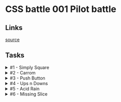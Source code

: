 # CSS battle 001 Pilot battle

## Links
[source](https://cssbattle.dev/battle/1)

## Tasks

<details>
  <summary>#1 - Simply Square</summary>

  [Task](https://cssbattle.dev/play/1)

    <div></div>
    <style>
      div {
        margin: -8px;
        width: 200px;
        height: 200px;
        background: #b5e0ba;
        box-shadow: 0 0 0 200px #5d3a3a;
      }
    </style>

</details>

<details>
  <summary>#2 - Carrom</summary>

  [Task](https://cssbattle.dev/play/2)

    <div></div><div></div><div></div><div></div>
    <style>
      body {
        margin: 0;
        background: #62374e;
      }
      div {
        margin: 50px;
        float: left;
        width: 50px;
        height: 50px;
        background: #fdc57b;
      }
      div:nth-of-type(2n + 1) {
        margin-right: 150px;
      }
    </style>

</details>

<details>
  <summary>#3 - Push Button</summary>

  [Task](https://cssbattle.dev/play/3)

    <div><div>
    <style>
      body {
        margin: 0;
        padding: 75px 50px;
        background: #6592CF;
      }
      div {
        height: 150px;
        background: #243D83;
      }
      div div {
        margin: 0 75px;
        border: solid 50px #243D83;
        box-shadow: 0 0 0 50px #6592CF;
        border-radius: 50%;
        width: 50px;
        height: 50px;
        background: #EEB850;
      }
    </style>

</details>

<details>
  <summary>#4 - Ups n Downs</summary>

  [Task](https://cssbattle.dev/play/4)

    <div></div><div></div><div></div><div></div><div></div><div>
    <style>
      body {
        margin: 0;
        background: #62306D;
        padding: 50px;
      }
      div {
        float: left;
        width: 100px;
        height: 100px;
      }
      div:nth-of-type(2n) {
        background: #F7EC7D;
        border-radius: 50% 50% 0 0;
      }
      div:nth-of-type(2n + 4) {
        transform: rotate(180deg);
      }
    </style>

</details>

<details>
  <summary>#5 - Acid Rain</summary>

  [Task](https://cssbattle.dev/play/5)

    <div></div><div></div><div></div>
    <style>
      body {
        margin: 0;
        background: #0B2429;
        position: relative;
      }
      div {
        position: absolute;
        right: 80px;
        top: 30px;
        width: 120px;
        height: 120px;
        background: #F3AC3C;
        border-radius: 50% 50% 50% 0;
      }
      div + div {
        right: 140px;
        top: 90px;
        transform: rotate(0.5turn);
      }
      div + div + div {
        right: 200px;
        top: 150px;
      }
      div:nth-of-type(2n) {
        background: #998235;
      }
    </style>

</details>

<details>
  <summary>#6 - Missing Slice</summary>

  [Task](https://cssbattle.dev/play/6)

    <div class=a></div><div class=b></div><div class=c></div>
    <style>
      body {
        margin: 0;
        background: #E3516E;
        padding: 50px 100px;
      }
      div {
        width: 100px;
        height: 100px;
        background: #dd6b4d;
        float: left;
      }
      .a {
        background: #51B5A9;
        border-radius: 100% 0 0 0;
      }
      .b {
        background: #FADE8B;
        border-radius: 0 100% 0 0;
      }
      .c {
        background: #F7F3D7;
        border-radius: 0 0 0 100%;
      }
    </style>z

</details>
